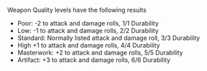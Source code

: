Weapon Quality levels have the following results
- Poor: -2 to attack and damage rolls, 1/1 Durability
- Low: -1 to attack and damage rolls, 2/2 Durability
- Standard: Normally listed attack and damage roll, 3/3 Durability
- High +1 to attack and damage rolls, 4/4 Durability
- Masterwork: +2 to attack and damage rolls, 5/5 Durability
- Artifact: +3 to attack and damage rolls, 6/6 Durability

